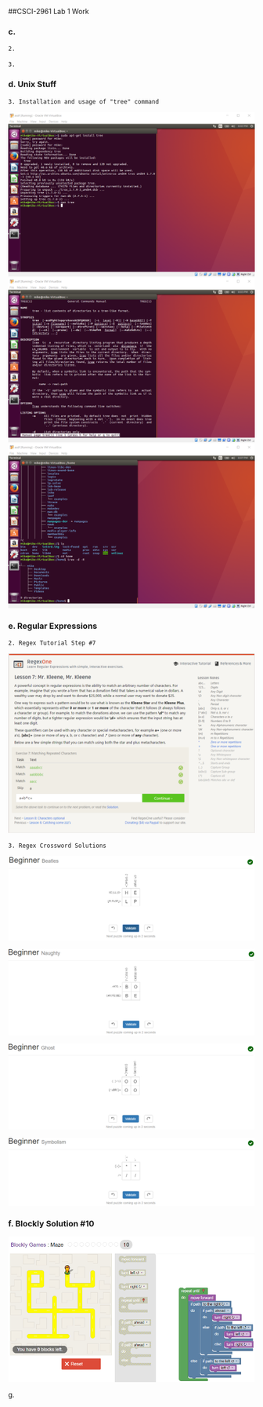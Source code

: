 ##CSCI-2961 Lab 1 Work
### c.

    2.

    3.

### d. Unix Stuff

    3. Installation and usage of "tree" command

![tree Installation](images/lab1_tree1.png)
![tree Manual](images/lab1_tree2.png)
![tree Usage](images/lab1_tree3.png)

### e. Regular Expressions

    2. Regex Tutorial Step #7

![Regex Tutorial Step #7](images/lab1_regex_step7.png)

    3. Regex Crossword Solutions
    
![Regex Crossword #1](images/lab1_cw1.png)

![Regex Crossword #2](images/lab1_cw2.png)

![Regex Crossword #3](images/lab1_cw3.png)

![Regex Crossword #4](images/lab1_cw4.png)

### f. Blockly Solution #10

![Blockly Solution #10](images/lab1_blockly.png)

g.

